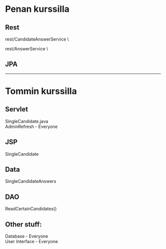 # Penan kurssilla

## Rest

rest/CandidateAnswerService  \

rest/AnswerService  \

## JPA



-----------------------------------------
# Tommin kurssilla

## Servlet
SingleCandidate.java\
AdminRefresh - Everyone

## JSP
SingleCandidate

## Data
SingleCandidateAnswers

## DAO
ReadCertainCandidates()

## Other stuff:
Database - Everyone \
User Interface - Everyone
